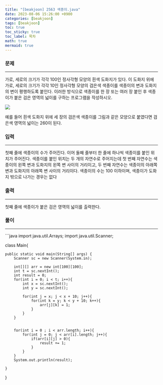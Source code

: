 ```yaml
---
title: "[beakjoon] 2563 색종이.java"
date: 2023-08-06 15:26:00 +0900
categories: [beakjoon]
tags: [beakjoon]
toc: true
toc_sticky: true
toc_label: 목차
math: true
mermaid: true
---
```


### 문제
<hr>
가로, 세로의 크기가 각각 100인 정사각형 모양의 흰색 도화지가 있다. 이 도화지 위에 가로, 세로의 크기가 각각 10인 정사각형 모양의 검은색 색종이를 색종이의 변과 도화지의 변이 평행하도록 붙인다. 이러한 방식으로 색종이를 한 장 또는 여러 장 붙인 후 색종이가 붙은 검은 영역의 넓이를 구하는 프로그램을 작성하시오.

![](../../../assets/img/2023-08-06-15-27-13.png)

예를 들어 흰색 도화지 위에 세 장의 검은색 색종이를 그림과 같은 모양으로 붙였다면 검은색 영역의 넓이는 260이 된다.

### 입력
<hr>
첫째 줄에 색종이의 수가 주어진다. 이어 둘째 줄부터 한 줄에 하나씩 색종이를 붙인 위치가 주어진다. 색종이를 붙인 위치는 두 개의 자연수로 주어지는데 첫 번째 자연수는 색종이의 왼쪽 변과 도화지의 왼쪽 변 사이의 거리이고, 두 번째 자연수는 색종이의 아래쪽 변과 도화지의 아래쪽 변 사이의 거리이다. 색종이의 수는 100 이하이며, 색종이가 도화지 밖으로 나가는 경우는 없다

### 출력
<hr>
첫째 줄에 색종이가 붙은 검은 영역의 넓이를 출력한다.


### 풀이
<hr>
```java
import java.util.Arrays;
import java.util.Scanner;

class Main{

    public static void main(String[] args) {
        Scanner sc = new Scanner(System.in);

        int[][] arr = new int[100][100];
        int t = sc.nextInt();
        int result = 0;
        for(int i = 0; i < t; i++){
            int x = sc.nextInt();
            int y = sc.nextInt();

            for(int j = x; j < x + 10; j++){
                for(int k = y; k < y + 10; k++){
                    arr[j][k] = 1;
                }
            }
        }


        for(int i = 0 ; i < arr.length; i++){
            for(int j = 0; j < arr[i].length; j++){
                if(arr[i][j] > 0){
                    result += 1;
                }
            }
        }
        System.out.println(result);

    }
}
```